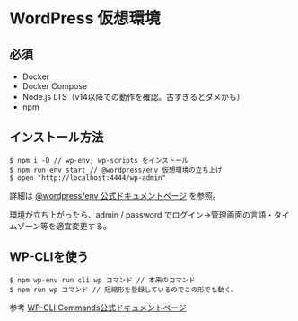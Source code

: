 # WordPress 仮想環境

## 必須

* Docker
* Docker Compose
* Node.js LTS（v14以降での動作を確認。古すぎるとダメかも）
* npm

## インストール方法

```
$ npm i -D // wp-env, wp-scripts をインストール
$ npm run env start // @wordpress/env 仮想環境の立ち上げ
$ open "http://localhost:4444/wp-admin"
```

詳細は [@wordpress/env 公式ドキュメントページ](https://ja.wordpress.org/team/handbook/block-editor/packages/packages-env/) を参照。

環境が立ち上がったら、admin / password でログイン→管理画面の言語・タイムゾーン等を適宜変更する。

## WP-CLIを使う

```
$ npm wp-env run cli wp コマンド // 本来のコマンド
$ npm run wp コマンド // 短縮形を登録しているのでこの形でも動く。
```

参考 [WP-CLI Commands公式ドキュメントページ](https://developer.wordpress.org/cli/commands/) 




